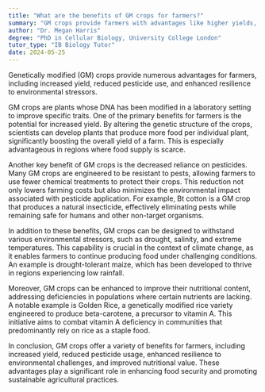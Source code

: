 ```yaml
---
title: "What are the benefits of GM crops for farmers?"
summary: "GM crops provide farmers with advantages like higher yields, lower pesticide usage, and enhanced resilience to environmental challenges, contributing to more sustainable agricultural practices."
author: "Dr. Megan Harris"
degree: "PhD in Cellular Biology, University College London"
tutor_type: "IB Biology Tutor"
date: 2024-05-25
---
```


Genetically modified (GM) crops provide numerous advantages for farmers, including increased yield, reduced pesticide use, and enhanced resilience to environmental stressors.

GM crops are plants whose DNA has been modified in a laboratory setting to improve specific traits. One of the primary benefits for farmers is the potential for increased yield. By altering the genetic structure of the crops, scientists can develop plants that produce more food per individual plant, significantly boosting the overall yield of a farm. This is especially advantageous in regions where food supply is scarce.

Another key benefit of GM crops is the decreased reliance on pesticides. Many GM crops are engineered to be resistant to pests, allowing farmers to use fewer chemical treatments to protect their crops. This reduction not only lowers farming costs but also minimizes the environmental impact associated with pesticide application. For example, Bt cotton is a GM crop that produces a natural insecticide, effectively eliminating pests while remaining safe for humans and other non-target organisms.

In addition to these benefits, GM crops can be designed to withstand various environmental stressors, such as drought, salinity, and extreme temperatures. This capability is crucial in the context of climate change, as it enables farmers to continue producing food under challenging conditions. An example is drought-tolerant maize, which has been developed to thrive in regions experiencing low rainfall.

Moreover, GM crops can be enhanced to improve their nutritional content, addressing deficiencies in populations where certain nutrients are lacking. A notable example is Golden Rice, a genetically modified rice variety engineered to produce beta-carotene, a precursor to vitamin A. This initiative aims to combat vitamin A deficiency in communities that predominantly rely on rice as a staple food.

In conclusion, GM crops offer a variety of benefits for farmers, including increased yield, reduced pesticide usage, enhanced resilience to environmental challenges, and improved nutritional value. These advantages play a significant role in enhancing food security and promoting sustainable agricultural practices.
    
